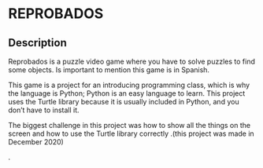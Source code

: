 # REPROBADOS

## Description

Reprobados is a puzzle video game where you have to solve puzzles to find some objects. Is important to mention this game is in Spanish.

This game is a project for an introducing programming class, which is why the language is Python; Python is an easy language to learn. This project uses the Turtle library because it is usually included in Python, and you don’t have to install it.

The biggest challenge in this project was how to show all the things on the screen and how to use the Turtle library correctly .(this project was made in December 2020)

.
